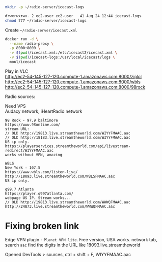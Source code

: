 
```bash
mkdir -p ~/radio-server/icecast-logs
```

```bash
drwxrwxrwx. 2 ec2-user ec2-user   41 Aug 24 12:44 icecast-logs
chmod 777 ~/radio-server/icecast-logs
```


Create `~/radio-server/icecast.xml`

```bash
docker run -d \
  --name radio-proxy \
  -p 8000:8000 \
  -v $(pwd)/icecast.xml:/etc/icecast2/icecast.xml \
  -v $(pwd)/icecast-logs:/usr/local/icecast/logs \
  moul/icecast
```

Play in VLC  
http://ec2-54-145-127-120.compute-1.amazonaws.com:8000/ziplol  
http://ec2-54-145-127-120.compute-1.amazonaws.com:8000/wbls  
http://ec2-54-145-127-120.compute-1.amazonaws.com:8000/98rock  



Radio sources:

Need VPS  
Audacy network, iHeartRadio network








```
98 Rock - 97.9 baltimore
https://www.98online.com/
stream URL:
// OLD http://19813.live.streamtheworld.com/WIYYFMAAC.aac
// OLD http://18183.live.streamtheworld.com/WIYYFMAAC.aac
US ip only.
https://playerservices.streamtheworld.com/api/livestream-redirect/WIYYFMAAC.aac
works without VPN, amazing
```


```
WBLS
New York - 107.5
https://www.wbls.com/listen-live/
http://18093.live.streamtheworld.com/WBLSFMAAC.aac
US ip only. 
```

```
q99.7 Atlanta
https://player.q997atlanta.com/
webpage US IP. Stream works...
// OLD http://19813.live.streamtheworld.com/WWWQFMAAC.aac
http://24873.live.streamtheworld.com/WWWQFMAAC.aac
```

# Fixing broken link
Edge VPN plugin - `Planet VPN lite`. Free version, USA works.
network tab, search `aac` find the digits in the URL 
like 18093.live.streamtheworld

Opened DevTools > sources, ctrl + shift + F, WIYYFMAAC.aac
